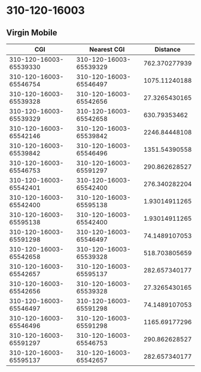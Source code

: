 # 310-120-16003
## Virgin Mobile


| CGI | Nearest CGI | Distance |
|-----|-------------|----------|
| 310-120-16003-65539330 | 310-120-16003-65539329 | 762.370277939 |
| 310-120-16003-65546754 | 310-120-16003-65546497 | 1075.11240188 |
| 310-120-16003-65539328 | 310-120-16003-65542656 | 27.3265430165 |
| 310-120-16003-65539329 | 310-120-16003-65542658 | 630.79353462 |
| 310-120-16003-65542146 | 310-120-16003-65539842 | 2246.84448108 |
| 310-120-16003-65539842 | 310-120-16003-65546496 | 1351.54390558 |
| 310-120-16003-65546753 | 310-120-16003-65591297 | 290.862628527 |
| 310-120-16003-65542401 | 310-120-16003-65542400 | 276.340282204 |
| 310-120-16003-65542400 | 310-120-16003-65595138 | 1.93014911265 |
| 310-120-16003-65595138 | 310-120-16003-65542400 | 1.93014911265 |
| 310-120-16003-65591298 | 310-120-16003-65546497 | 74.1489107053 |
| 310-120-16003-65542658 | 310-120-16003-65539328 | 518.703805659 |
| 310-120-16003-65542657 | 310-120-16003-65595137 | 282.657340177 |
| 310-120-16003-65542656 | 310-120-16003-65539328 | 27.3265430165 |
| 310-120-16003-65546497 | 310-120-16003-65591298 | 74.1489107053 |
| 310-120-16003-65546496 | 310-120-16003-65591298 | 1165.69177296 |
| 310-120-16003-65591297 | 310-120-16003-65546753 | 290.862628527 |
| 310-120-16003-65595137 | 310-120-16003-65542657 | 282.657340177 |
